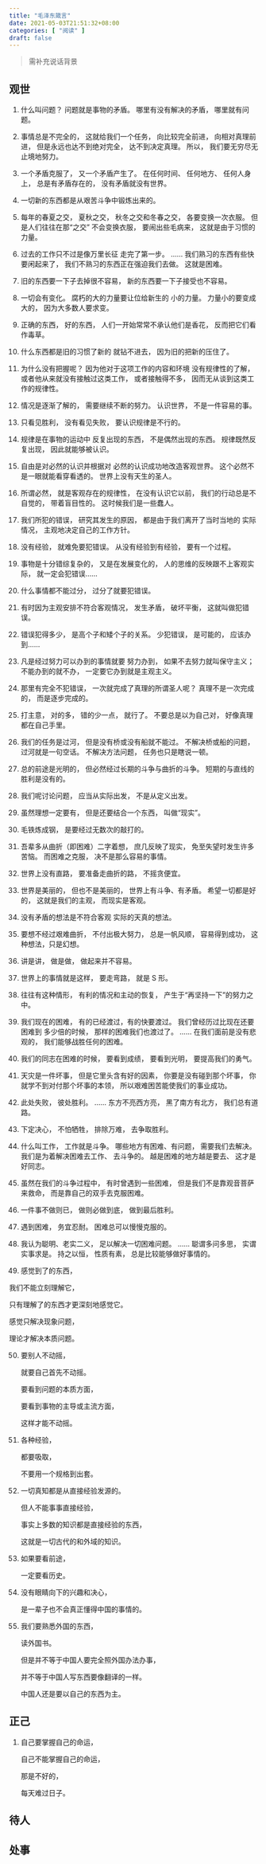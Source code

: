 ```yaml
---
title: "毛泽东箴言"
date: 2021-05-03T21:51:32+08:00
categories: [ "阅读" ]
draft: false
---
```

> 需补充说话背景

## 观世
1. 什么叫问题？
  问题就是事物的矛盾。
  哪里有没有解决的矛盾，
  哪里就有问题。

2. 事情总是不完全的，
  这就给我们一个任务，
  向比较完全前进，
  向相对真理前进，
  但是永远也达不到绝对完全，
  达不到决定真理。
  所以，
  我们要无穷尽无止境地努力。

3. 一个矛盾克服了，
  又一个矛盾产生了。
  在任何时间、
  任何地方、
  任何人身上，
  总是有矛盾存在的，
  没有矛盾就没有世界。

4. 一切新的东西都是从艰苦斗争中锻炼出来的。

5. 每年的春夏之交，
  夏秋之交，
  秋冬之交和冬春之交，
  各要变换一次衣服。
  但是人们往往在那“之交”
  不会变换衣服，
  要闹出些毛病来，
  这就是由于习惯的力量。

6. 过去的工作只不过是像万里长征
  走完了第一步。
  ……
  我们熟习的东西有些快要闲起来了，
  我们不熟习的东西正在强迫我们去做。
  这就是困难。

7. 旧的东西要一下子去掉很不容易，
  新的东西要一下子接受也不容易。

8. 一切会有变化。
  腐朽的大的力量要让位给新生的
  小的力量。
  力量小的要变成大的，
  因为大多数人要求变。

9. 正确的东西，
  好的东西，
  人们一开始常常不承认他们是香花，
  反而把它们看作毒草。

10. 什么东西都是旧的习惯了新的
  就钻不进去，
  因为旧的把新的压住了。

11. 为什么没有把握呢？
   因为他对于这项工作的内容和环境
   没有规律性的了解，
   或者他从来就没有接触过这类工作，
   或者接触得不多，
   因而无从谈到这类工作的规律性。

12. 情况是逐渐了解的，
   需要继续不断的努力。
   认识世界，
   不是一件容易的事。

13. 只看见胜利，
   没有看见失败，
   要认识规律是不行的。

14. 规律是在事物的运动中
   反复出现的东西，
   不是偶然出现的东西。
   规律既然反复出现，
   因此就能够被认识。

15. 自由是对必然的认识并根据对
   必然的认识成功地改造客观世界。
   这个必然不是一眼就能看穿看透的。
   世界上没有天生的圣人。

16. 所谓必然，
   就是客观存在的规律性，
   在没有认识它以前，
   我们的行动总是不自觉的，
   带着盲目性的。
   这时候我们是一些蠢人。

17. 我们所犯的错误，
   研究其发生的原因，
   都是由于我们离开了当时当地的
   实际情况，
   主观地决定自己的工作方针。

18. 没有经验，
   就难免要犯错误。
   从没有经验到有经验，
   要有一个过程。

19. 事物是十分错综复杂的，
   又是在发展变化的，
   人的思维的反映跟不上客观实际，
   就一定会犯错误……

20. 什么事情都不能过分，
   过分了就要犯错误。

21. 有时因为主观安排不符合客观情况，
   发生矛盾，
   破坏平衡，
   这就叫做犯错误。

22. 错误犯得多少，
   是高个子和矮个子的关系。
   少犯错误，
   是可能的，
   应该办到……

23. 凡是经过努力可以办到的事情就要
   努力办到，
   如果不去努力就叫保守主义；
   不能办到的就不办，
   一定要它办到就是主观主义。

24. 那里有完全不犯错误，
   一次就完成了真理的所谓圣人呢？
   真理不是一次完成的，
   而是逐步完成的。

25. 打主意，
   对的多，
   错的少一点，
   就行了。
   不要总是以为自己对，
   好像真理都在自己手里。

26. 我们的任务是过河，
   但是没有桥或没有船就不能过。
   不解决桥或船的问题，
   过河就是一句空话。
   不解决方法问题，
   任务也只是瞎说一顿。

27. 总的前途是光明的，
   但必然经过长期的斗争与曲折的斗争。
   短期的与直线的胜利是没有的。

28. 我们呢讨论问题，
   应当从实际出发，
   不是从定义出发。

29. 虽然理想一定要有，
   但是还要结合一个东西，
   叫做“现实”。

30. 毛铁炼成钢，
   是要经过无数次的敲打的。

31. 吾辈多从曲折（即困难）二字着想，
   庶几反映了现实，
   免至失望时发生许多苦恼。
   而困难之克服，
   决不是那么容易的事情。

32. 世界上没有直路，
   要准备走曲折的路，
   不摇贪便宜。

33. 世界是美丽的，
   但也不是美丽的，
   世界上有斗争、有矛盾。
   希望一切都是好的，
   这就是我们的主观，
   而现实是客观。

34. 没有矛盾的想法是不符合客观
   实际的天真的想法。

35. 要想不经过艰难曲折，
   不付出极大努力，
   总是一帆风顺，
   容易得到成功，
   这种想法，只是幻想。

36. 讲是讲，
   做是做，
   做起来并不容易。

37. 世界上的事情就是这样，
   要走弯路，
   就是 S 形。

38. 往往有这种情形，
   有利的情况和主动的恢复，
   产生于“再坚持一下”的努力之中。

39. 我们现在的困难，
   有的已经渡过，有的快要渡过。
   我们曾经历过比现在还要困难到
   多少倍的时候，
   那样的困难我们也渡过了。
   ……
   在我们面前是没有悲观的，
   我们能够战胜任何的困难。

40. 我们的同志在困难的时候，
   要看到成绩，
   要看到光明，
   要提高我们的勇气。

41. 天灾是一件坏事，
   但是它里头含有好的因素，
   你要是没有碰到那个坏事，
   你就学不到对付那个坏事的本领，
   所以艰难困苦能使我们的事业成功。

42. 此处失败，
   彼处胜利。
   ……
   东方不亮西方亮，
   黑了南方有北方，
   我们总有道路。

43. 下定决心，
   不怕牺牲，
   排除万难，
   去争取胜利。

44. 什么叫工作，
   工作就是斗争。
   哪些地方有困难、有问题，
   需要我们去解决。
   我们是为着解决困难去工作、
   去斗争的。
   越是困难的地方越是要去、
   这才是好同志。

45. 虽然在我们的斗争过程中，
   有时曾遇到一些困难，
   但是我们不是靠观音菩萨来救命，
   而是靠自己的双手去克服困难。

46. 一件事不做则已，
   做则必做到底，
   做到最后胜利。

47. 遇到困难，
   务宜忍耐。
   困难总可以慢慢克服的。

48. 我认为聪明、老实二义，
   足以解决一切困难问题。
   ……
   聪谓多问多思，
   实谓实事求是。
   持之以恒，
   性质有素，
   总是比较能够做好事情的。

49. 感觉到了的东西，

   我们不能立刻理解它，

   只有理解了的东西才更深刻地感觉它。

   感觉只解决现象问题，

   理论才解决本质问题。

50. 要别人不动摇，

    就要自己首先不动摇。

    要看到问题的本质方面，

    要看到事物的主导或主流方面，

    这样才能不动摇。

51. 各种经验，

    都要吸取，

    不要用一个规格到出套。

52. 一切真知都是从直接经验发源的。

    但人不能事事直接经验，
    
    事实上多数的知识都是直接经验的东西，

    这就是一切古代的和外域的知识。

53. 如果要看前途，

    一定要看历史。

54. 没有眼睛向下的兴趣和决心，

    是一辈子也不会真正懂得中国的事情的。

55. 我们要熟悉外国的东西，

    读外国书。

    但是并不等于中国人要完全照外国办法办事，

    并不等于中国人写东西要像翻译的一样。

    中国人还是要以自己的东西为主。


## 正己

1. 自己要掌握自己的命运，

    自己不能掌握自己的命运，

    那是不好的，

    每天难过日子。

## 待人

## 处事
